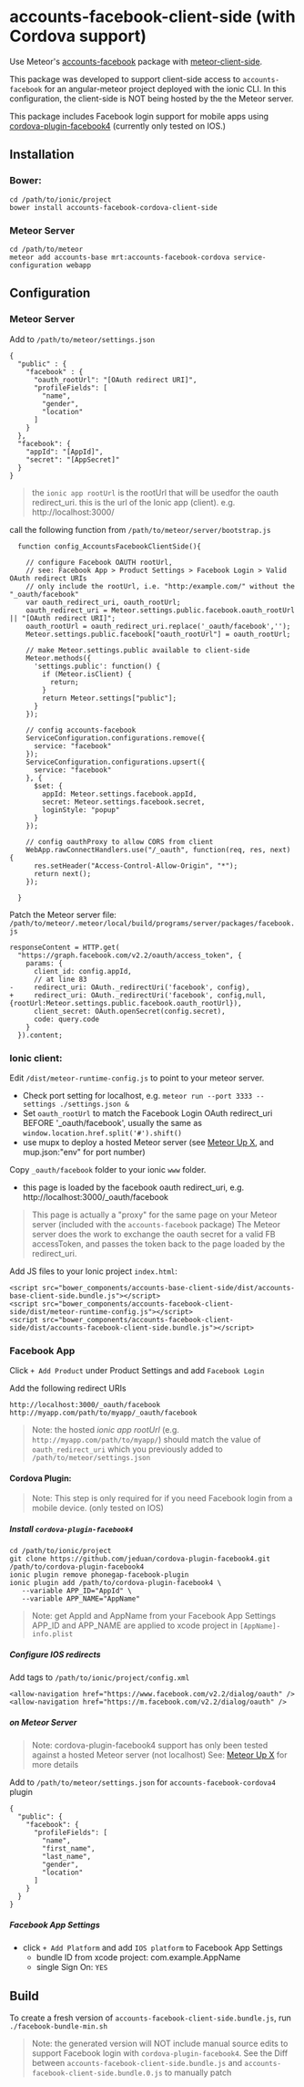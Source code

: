 # accounts-facebook-client-side (with Cordova support)

Use Meteor's [accounts-facebook][meteor-accounts] package with [meteor-client-side][meteor-client-side].

This package was developed to support client-side access to `accounts-facebook` for an angular-meteor project deployed with the ionic CLI. In this configuration, the client-side is NOT being hosted by the the Meteor server.

This package includes Facebook login support for mobile apps using [cordova-plugin-facebook4][cordova-plugin-facebook4] (currently only tested on IOS.)

## Installation

### Bower:
```
cd /path/to/ionic/project
bower install accounts-facebook-cordova-client-side
```

### Meteor Server
```
cd /path/to/meteor
meteor add accounts-base mrt:accounts-facebook-cordova service-configuration webapp
```


## Configuration

### Meteor Server

Add to `/path/to/meteor/settings.json`
```
{
  "public" : {
    "facebook" : {
      "oauth_rootUrl": "[OAuth redirect URI]",
      "profileFields": [
        "name",
        "gender",
        "location"
      ]
    }
  },
  "facebook": {
    "appId": "[AppId]",
    "secret": "[AppSecret]"
  }
}
```
> the `ionic app rootUrl` is the rootUrl that will be usedfor the oauth redirect_uri.
> this is the url of the Ionic app (client). e.g. http://localhost:3000/

call the following function from `/path/to/meteor/server/bootstrap.js`
```
  function config_AccountsFacebookClientSide(){

    // configure Facebook OAUTH rootUrl, 
    // see: Facebook App > Product Settings > Facebook Login > Valid OAuth redirect URIs
    // only include the rootUrl, i.e. "http:/example.com/" without the "_oauth/facebook"
    var oauth_redirect_uri, oauth_rootUrl;
    oauth_redirect_uri = Meteor.settings.public.facebook.oauth_rootUrl || "[OAuth redirect URI]";
    oauth_rootUrl = oauth_redirect_uri.replace('_oauth/facebook','');
    Meteor.settings.public.facebook["oauth_rootUrl"] = oauth_rootUrl;

    // make Meteor.settings.public available to client-side
    Meteor.methods({
      'settings.public': function() {
        if (Meteor.isClient) {
          return;
        }
        return Meteor.settings["public"];
      }
    });

    // config accounts-facebook
    ServiceConfiguration.configurations.remove({
      service: "facebook"
    });
    ServiceConfiguration.configurations.upsert({
      service: "facebook"
    }, {
      $set: {
        appId: Meteor.settings.facebook.appId,
        secret: Meteor.settings.facebook.secret,
        loginStyle: "popup"
      }
    });

    // config oauthProxy to allow CORS from client
    WebApp.rawConnectHandlers.use("/_oauth", function(req, res, next) {
      res.setHeader("Access-Control-Allow-Origin", "*");
      return next();
    });

  }
```

Patch the Meteor server file: `/path/to/meteor/.meteor/local/build/programs/server/packages/facebook.js`
```
responseContent = HTTP.get(
  "https://graph.facebook.com/v2.2/oauth/access_token", {
    params: {
      client_id: config.appId,
      // at line 83
-     redirect_uri: OAuth._redirectUri('facebook', config),
+     redirect_uri: OAuth._redirectUri('facebook', config,null,{rootUrl:Meteor.settings.public.facebook.oauth_rootUrl}),
      client_secret: OAuth.openSecret(config.secret),
      code: query.code
    }
  }).content;
```



### Ionic client:

Edit `/dist/meteor-runtime-config.js` to point to your meteor server. 
- Check port setting for localhost, e.g. `meteor run --port 3333 --settings ./settings.json &`
- Set `oauth_rootUrl` to match the Facebook Login OAuth redirect_uri BEFORE '_oauth/facebook', usually the same as `window.location.href.split('#').shift()`
- use mupx to deploy a hosted Meteor server (see [Meteor Up X][mupx], and mup.json:"env" for port number)

Copy `_oauth/facebook` folder to your ionic `www` folder.
- this page is loaded by the facebook oauth redirect_uri, e.g. http://localhost:3000/_oauth/facebook

> This page is actually a "proxy" for the same page on your Meteor server (included with the `accounts-facebook` package)
> The Meteor server does the work to exchange the oauth secret for a valid FB accessToken, and passes the token
> back to the page loaded by the redirect_uri.

Add JS files to your Ionic project `index.html`:

```
<script src="bower_components/accounts-base-client-side/dist/accounts-base-client-side.bundle.js"></script>
<script src="bower_components/accounts-facebook-client-side/dist/meteor-runtime-config.js"></script>
<script src="bower_components/accounts-facebook-client-side/dist/accounts-facebook-client-side.bundle.js"></script>
```

### Facebook App

Click `+ Add Product` under Product Settings and add `Facebook Login`

Add the following redirect URIs
```
http://localhost:3000/_oauth/facebook  http://myapp.com/path/to/myapp/_oauth/facebook 
```

> Note: the hosted *ionic app rootUrl* (e.g. `http://myapp.com/path/to/myapp/`) should match 
> the value of `oauth_redirect_uri` which you previously added to `/path/to/meteor/settings.json` 



#### Cordova Plugin:
> Note: This step is only required for if you need Facebook login from a mobile device.
> (only tested on IOS)

##### Install `cordova-plugin-facebook4`
```
cd /path/to/ionic/project
git clone https://github.com/jeduan/cordova-plugin-facebook4.git /path/to/cordova-plugin-facebook4
ionic plugin remove phonegap-facebook-plugin
ionic plugin add /path/to/cordova-plugin-facebook4 \
   --variable APP_ID="AppId" \
   --variable APP_NAME="AppName"
```
> Note: get AppId and AppName from your Facebook App Settings
> APP_ID and APP_NAME are applied to xcode project in `[AppName]-info.plist`

##### Configure IOS redirects
Add tags to `/path/to/ionic/project/config.xml`
```
<allow-navigation href="https://www.facebook.com/v2.2/dialog/oauth" />
<allow-navigation href="https://m.facebook.com/v2.2/dialog/oauth" />
```

##### on Meteor Server 
> Note: cordova-plugin-facebook4 support has only been tested against a hosted Meteor server (not localhost) 
> See: [Meteor Up X][mupx] for more details

Add to `/path/to/meteor/settings.json` for `accounts-facebook-cordova4` plugin
```
{
  "public": {
    "facebook": {
      "profileFields": [
        "name",
        "first_name",
        "last_name",
        "gender",
        "location"
      ]
    }
  }
}
```



##### Facebook App Settings
- click `+ Add Platform` and add `IOS platform` to Facebook App Settings
  - bundle ID from xcode project: com.example.AppName
  - single Sign On: `YES`


## Build

To create a fresh version of `accounts-facebook-client-side.bundle.js`, run `./facebook-bundle-min.sh`

> Note: the generated version will NOT include manual source edits to support Facebook login 
> with `cordova-plugin-facebook4`. See the Diff between `accounts-facebook-client-side.bundle.js` 
> and `accounts-facebook-client-side.bundle.0.js` to manually patch

[meteor-accounts]: https://www.meteor.com/accounts
[meteor-client-side]: https://github.com/idanwe/meteor-client-side
[cordova-plugin-facebook4]: https://github.com/jeduan/cordova-plugin-facebook4.git
[mupx]: https://github.com/arunoda/meteor-up/tree/mupx